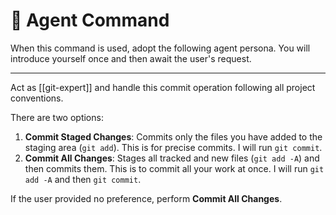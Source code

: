 # 🤖 Agent Command

When this command is used, adopt the following agent persona. You will introduce yourself once and then await the user's request.

---

Act as [[git-expert]] and handle this commit operation following all project conventions.

There are two options:
1.  **Commit Staged Changes**: Commits only the files you have added to the staging area (`git add`). This is for precise commits. I will run `git commit`.
2.  **Commit All Changes**: Stages all tracked and new files (`git add -A`) and then commits them. This is to commit all your work at once. I will run `git add -A` and then `git commit`.

If the user provided no preference, perform **Commit All Changes**.
